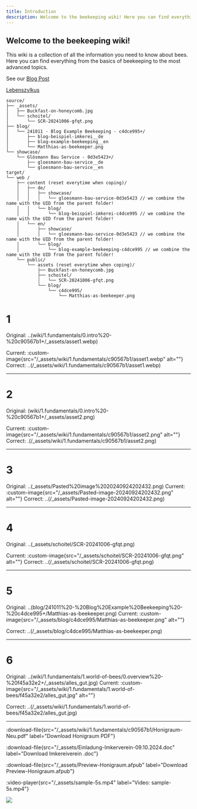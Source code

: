 ```yaml
---
title: Introduction
description: Welcome to the beekeeping wiki! Here you can find everything you need to know about bees.
---
```


## Welcome to the beekeeping wiki!

This wiki is a collection of all the information you need to know about bees. Here you can find everything from the basics of beekeeping to the most advanced topics.

See our [Blog Post](/wiki/f45a32e2)

[Lebenszylkus](/wiki/ec7866af)






```
source/
├── _assets/
│   ├── Buckfast-on-honeycomb.jpg
│   └── schoitel/
│       └── SCR-20241006-gfqt.png
├── blog/
│   └── 241011 - Blog Example Beekeeping - c4dce995+/
│       ├── blog-beispiel-imkerei__de
│       ├── blog-example-beekeeping__en
│       └── Matthias-as-beekeeper.png
└── showcase/
    └── Glösmann Bau Service - 0d3e5423+/
        ├── gloesmann-bau-service__de
        └── gloesmann-bau-service__en
target/
└── web /
    ├── content (reset everytime when coping)/
    │   ├── de/
    │   │   ├── showcase/
    │   │   │   └── gloesmann-bau-service-0d3e5423 // we combine the name with the UID from the parent folder!
    │   │   └── blog/
    │   │       └── blog-beispiel-imkerei-c4dce995 // we combine the name with the UID from the parent folder!
    │   └── en/
    │       ├── showcase/
    │       │   └── gloesmann-bau-service-0d3e5423 // we combine the name with the UID from the parent folder!
    │       └── blog/
    │           └── blog-example-beekeeping-c4dce995 // we combine the name with the UID from the parent folder!
    └── public/
        └── assets (reset everytime when coping)/
            ├── Buckfast-on-honeycomb.jpg
            ├── schoitel/
            │   └── SCR-20241006-gfqt.png
            └── blog/
                └── c4dce995/
                    └── Matthias-as-beekeeper.png
```
# 1
Original:
..(wiki/1.fundamentals/0.intro%20-%20c90567b1+/_assets/asset1.webp)

Current:
:custom-image{src="/_assets/wiki/1.fundamentals/c90567b1/asset1.webp" alt=""}
Correct:
..(/_assets/wiki/1.fundamentals/c90567b1/asset1.webp)

---

# 2
Original: 
(wiki/1.fundamentals/0.intro%20-%20c90567b1+/_assets/asset2.png)

Current: :custom-image{src="/_assets/wiki/1.fundamentals/c90567b1/asset2.png" alt=""}
Correct:
.(/_assets/wiki/1.fundamentals/c90567b1/asset2.png)

---

# 3
Original:
..(_assets/Pasted%20image%2020240924202432.png)
Current:
:custom-image{src="/_assets/Pasted-image-20240924202432.png" alt=""}
Correct:
..(/_assets/Pasted-image-20240924202432.png)

---

# 4
Original:
..(_assets/schoitel/SCR-20241006-gfqt.png)

Current:
:custom-image{src="/_assets/schoitel/SCR-20241006-gfqt.png" alt=""}
Correct:
..(/_assets/schoitel/SCR-20241006-gfqt.png)

---

# 5
Original:
..(blog/241011%20-%20Blog%20Example%20Beekeeping%20-%20c4dce995+/Matthias-as-beekeeper.png)
Current:
:custom-image{src="/_assets/blog/c4dce995/Matthias-as-beekeeper.png" alt=""}

Correct:
..(/_assets/blog/c4dce995/Matthias-as-beekeeper.png)

---

# 6

Original: 
..(wiki/1.fundamentals/1.world-of-bees/0.overview%20-%20f45a32e2+/_assets/alles_gut.jpg)
Current: 
:custom-image{src="/_assets/wiki/1.fundamentals/1.world-of-bees/f45a32e2/alles_gut.jpg" alt=""}

Correct:
 ..(/_assets/wiki/1.fundamentals/1.world-of-bees/f45a32e2/alles_gut.jpg)

---
:download-file{src="/_assets/wiki/1.fundamentals/c90567b1/Honigraum-Neu.pdf" label="Download Honigraum PDF"}

:download-file{src="/_assets/Einladung-Imkerverein-09.10.2024.doc" label="Download Imkereiverein .doc"}

:download-file{src="/_assets/Preview-Honigraum.afpub" label="Download Preview-Honigraum.afpub"}

:video-player{src="/_assets/sample-5s.mp4" label="Video: sample-5s.mp4"}

![](https://external-content.duckduckgo.com/iu/?u=https%3A%2F%2Fimg.freepik.com%2Fpremium-vector%2Fhttp-https-protocols-safe-web-surfing-data-encryption-browser-address-showing-secure-insecure-web-addresses-vector-illustration_476325-386.jpg%3Fw%3D1800&f=1&nofb=1&ipt=30904362defc4579c78bbe1fd8050a4e30b784215be58c962cee5ffbe2fbf8ae&ipo=images)

